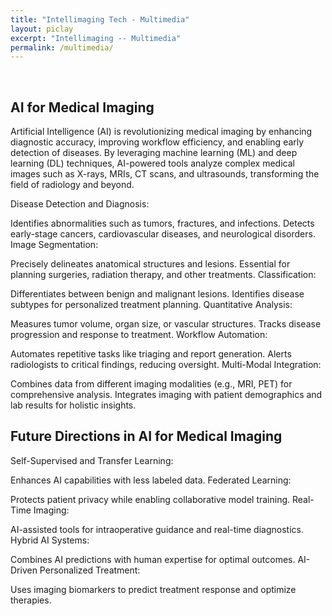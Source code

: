 ```yaml
---
title: "Intellimaging Tech - Multimedia"
layout: piclay
excerpt: "Intellimaging -- Multimedia"
permalink: /multimedia/
---
```


<br/>

<!--# Pictures-->


## AI for Medical Imaging
Artificial Intelligence (AI) is revolutionizing medical imaging by enhancing diagnostic accuracy, improving workflow efficiency, and enabling early detection of diseases. By leveraging machine learning (ML) and deep learning (DL) techniques, AI-powered tools analyze complex medical images such as X-rays, MRIs, CT scans, and ultrasounds, transforming the field of radiology and beyond.

Disease Detection and Diagnosis:

Identifies abnormalities such as tumors, fractures, and infections.
Detects early-stage cancers, cardiovascular diseases, and neurological disorders.
Image Segmentation:

Precisely delineates anatomical structures and lesions.
Essential for planning surgeries, radiation therapy, and other treatments.
Classification:

Differentiates between benign and malignant lesions.
Identifies disease subtypes for personalized treatment planning.
Quantitative Analysis:

Measures tumor volume, organ size, or vascular structures.
Tracks disease progression and response to treatment.
Workflow Automation:

Automates repetitive tasks like triaging and report generation.
Alerts radiologists to critical findings, reducing oversight.
Multi-Modal Integration:

Combines data from different imaging modalities (e.g., MRI, PET) for comprehensive analysis.
Integrates imaging with patient demographics and lab results for holistic insights.


## Future Directions in AI for Medical Imaging

Self-Supervised and Transfer Learning:

Enhances AI capabilities with less labeled data.
Federated Learning:

Protects patient privacy while enabling collaborative model training.
Real-Time Imaging:

AI-assisted tools for intraoperative guidance and real-time diagnostics.
Hybrid AI Systems:

Combines AI predictions with human expertise for optimal outcomes.
AI-Driven Personalized Treatment:

Uses imaging biomarkers to predict treatment response and optimize therapies.

<!-- 
<iframe width="640" height="360" src="https://www.tube.com/embed/iaP5uIBYmGE?si=8EGqudj9qd_orU9v" title="YouTube video player" frameborder="0" allow="accelerometer; autoplay; clipboard-write; encrypted-media; gyroscope; picture-in-picture; web-share" referrerpolicy="strict-origin-when-cross-origin" allowfullscreen></iframe>

<iframe width="640" height="360" src="https://www.tube.com/embed/qgSVcsaJqKk?si=pQ9f_6ADemTqi-6H" title="YouTube video player" frameborder="0" allow="accelerometer; autoplay; clipboard-write; encrypted-media; gyroscope; picture-in-picture; web-share" referrerpolicy="strict-origin-when-cross-origin" allowfullscreen></iframe> 
-->


